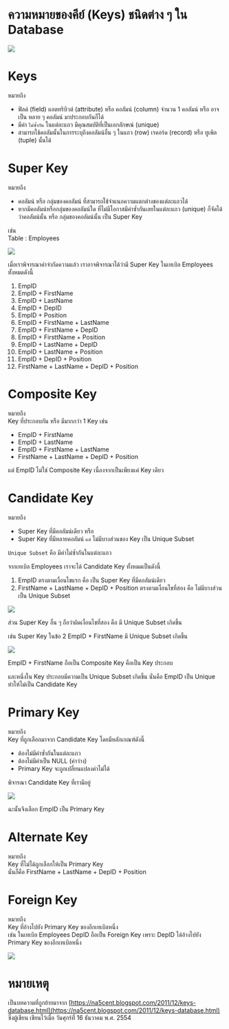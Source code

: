 # ความหมายของคีย์ (Keys) ชนิดต่าง ๆ ใน Database

![](./database-keys.jpg)

# Keys 

หมายถึง   
- ฟิลด์ (field) แอตทริบิวต์ (attribute) หรือ คอลัมน์ (column) จำนวน 1 คอลัมน์ หรือ อาจเป็น หลาย ๆ คอลัมน์ มาประกอบกันก็ได้
- มีค่า `ไม่ซ้ำกัน` ในแต่ละแถว มีคุณสมบัติที่เป็นเอกลักษณ์ (unique)
- สามารถใช้คอลัมนั้นในการระบุถึงคอลัมน์อื่น ๆ ในแถว (row) เรคอร์ด (record) หรือ ทูเพิล (tuple) นั้นได้
 
# Super Key

หมายถึง
- คอลัมน์ หรือ กลุ่มของคอลัมน์  ที่สามารถใช้จำแนกความแตกต่างของแต่ละแถวได้
- หากมีคอลัมน์หรือกลุ่มของคอลัมน์ใด  ที่ไม่มีโอกาสมีค่าซ้ำกันเลยในแต่ละแถว (unique)  ก็จัดได้ว่าคอลัมน์นั้น หรือ กลุ่มของคอลัมน์นั้น  เป็น Super Key     

เช่น  
Table : Employees

![](./table-employees.png)

 เมื่อเราพิจารณาคำจำกัดความแล้ว  เราอาจพิจารณาได้ว่ามี Super Key ในเทเบิล  Employees ทั้งหมดดังนี้
1. EmpID
2. EmpID + FirstName
3. EmpID + LastName
4. EmpID + DepID
5. EmpID + Position
6. EmpID + FirstName + LastName
7. EmpID + FirstName + DepID
8. EmpID + FirsttName + Position
9. EmpID + LastName + DepID
10. EmpID + LastName + Position
11. EmpID + DepID + Position
12. FirstName + LastName + DepID + Position

# Composite Key 

หมายถึง  
Key ที่ประกอบกัน  หรือ มีมากกว่า 1 Key เช่น
- EmpID + FirstName
- EmpID + LastName
- EmpID + FirstName + LastName
- FirstName + LastName + DepID + Position

แต่  EmpID  ไม่ใช่  Composite Key  เนื่องจากเป็นเพียงแค่ Key เดียว

# Candidate Key  

หมายถึง  
- Super Key ที่มีคอลัมน์เดียว หรือ  
- Super Key ที่มีหลายคอลัมน์ `แต่` ไม่มีบางส่วนของ Key เป็น Unique Subset

`Unique Subset` คือ มีค่าไม่ซ้ำกันในแต่ละแถว


จากเทเบิล  Employees เราจะได้ Candidate Key ทั้งหมดเป็นดังนี้

1. EmpID    ตรงตามเงื่อนไขแรก  คือ  เป็น Super Key ที่มีคอลัมน์เดียว
2. FirstName + LastName + DepID + Position   ตรงตามเงื่อนไขที่สอง  คือ  ไม่มีบางส่วนเป็น Unique Subset

![](./candidate-key.png)

ส่วน Super Key อื่น ๆ ถือว่าผิดเงื่อนไขที่สอง คือ มี Unique Subset เกิดขึ้น  
  
เช่น  Super Key ในข้อ 2 EmpID + FirstName มี Unique Subset เกิดขึ้น

![](./candidate-key-2.png)

EmpID + FirstName ถือเป็น Composite Key คือเป็น Key ประกอบ    
  
และหนึ่งใน Key ประกอบมีความเป็น Unique Subset เกิดขึ้น นั่นคือ EmpID เป็น Unique  ทำให้ไม่เป็น Candidate Key

# Primary Key  

หมายถึง  
Key  ที่ถูกเลือกมาจาก  Candidate Key โดยมีหลักเกณฑ์ดังนี้

- ต้องไม่มีค่าซ้ำกันในแต่ละแถว
- ต้องไม่มีค่าเป็น NULL (ค่าว่าง)
- Primary Key  จะถูกเปลี่ยนแปลงค่าไม่ได้
  
พิจารณา Candidate Key ที่เรามีอยู่ 

![](./primary-key.png)

ฉะนั้นจึงเลือก EmpID เป็น Primary Key

# Alternate Key  

หมายถึง  
Key ที่ไม่ได้ถูกเลือกให้เป็น Primary Key    
นั่นก็คือ  FirstName + LastName + DepID + Position 

# Foreign Key  

หมายถึง  
Key ที่อ้างไปยัง Primary Key ของอีกเทเบิลหนึ่ง  
เช่น ในเทเบิล  Employees DepID ถือเป็น Foreign Key เพราะ  DepID ได้อ้างไปยัง Primary Key ของอีกเทเบิลหนึ่ง 

![](./foreign-key.png)

# หมายเหตุ

เป็นบทความที่ถูกย้ายมาจาก [https://na5cent.blogspot.com/2011/12/keys-database.html](https://na5cent.blogspot.com/2011/12/keys-database.html) ซึ่งผู้เขียน เขียนไว้เมื่อ วันศุกร์ที่ 16 ธันวาคม พ.ศ. 2554
